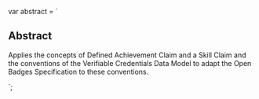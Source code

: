 var abstract = `

## Abstract

Applies the concepts of Defined Achievement Claim and a Skill Claim and the conventions of the Verifiable Credentials Data Model to adapt the Open Badges Specification to these conventions.

`;
